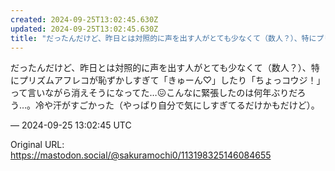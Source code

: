 ```yaml
---
created: 2024-09-25T13:02:45.630Z
updated: 2024-09-25T13:02:45.630Z
title: "だったんだけど、昨日とは対照的に声を出す人がとても少なくて（数人？）、特にプリズムアフレコが恥ずかしすぎて「きゅーん♡」したり「ちょっコウジ！」って言いながら消[...]"
---
```


<p>だったんだけど、昨日とは対照的に声を出す人がとても少なくて（数人？）、特にプリズムアフレコが恥ずかしすぎて「きゅーん♡」したり「ちょっコウジ！」って言いながら消えそうになってた…😖こんなに緊張したのは何年ぶりだろう…。冷や汗がすごかった（やっぱり自分で気にしすぎてるだけかもだけど）。</p>

&mdash; 2024-09-25 13:02:45 UTC

Original URL: https://mastodon.social/@sakuramochi0/113198325146084655
